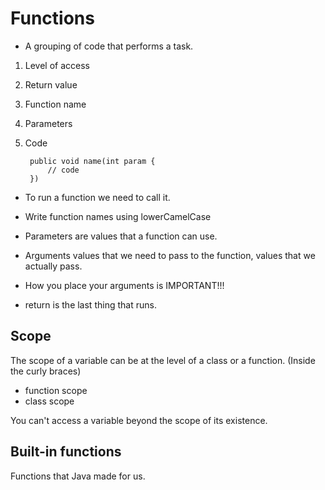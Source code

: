 # Functions

- A grouping of code that performs a task.

1. Level of access
2. Return value
3. Function name
4. Parameters
5. Code

        public void name(int param {
            // code
        })

- To run a function we need to call it.
- Write function names using lowerCamelCase

- Parameters are values that a function can use.
- Arguments values that we need to pass to the function, values that we actually pass.
- How you place your arguments is IMPORTANT!!!
- return is the last thing that runs.

## Scope
The scope of a variable can be at the level of a class or a function.
(Inside the curly braces)
- function scope
- class scope

You can't access a variable beyond the scope of its existence.

## Built-in functions
Functions that Java made for us.